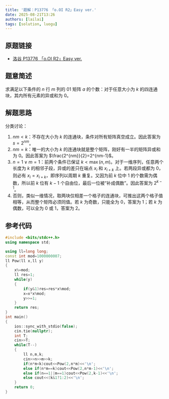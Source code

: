 ```yaml
---
title: '题解：P13776 「o.OI R2」Easy ver.'
date: 2025-08-21T13:26
authors: [lailai]
tags: [solution, luogu]
---
```


## 原题链接

- [洛谷 P13776 「o.OI R2」Easy ver.](https://www.luogu.com.cn/problem/P13776)

<!-- truncate -->

## 题意简述

求满足以下条件的 $n$ 行 $m$ 列的 $01$ 矩阵 $a$ 的个数：对于任意大小为 $k$ 的四连通块，其内所有元素的异或和为 $0$。

## 解题思路

分类讨论：

1. $nm<k$：不存在大小为 $k$ 的连通块，条件对所有矩阵真空成立。因此答案为 $s=2^{nm}$。
2. $nm=k$：唯一的大小为 $k$ 的连通块就是整个矩阵，刚好有一半的矩阵异或和为 $0$。因此答案为 $\frac{2^{nm}}{2}=2^{nm-1}$。
3. $n=1\lor m=1$：前两个条件已保证 $k<\max(n,m)$。对于一维序列，任意两个长度为 $k$ 的相邻子段，异或的差只在端点 $x_i$ 和 $x_{i+k}$ 上。若两段异或都为 $0$，则必有 $x_i=x_{i+k}$，即序列以周期 $k$ 重复。又因为前 $k$ 位中 $1$ 的个数需为偶数，所以前 $k$ 位有 $k-1$ 个自由位，最后一位被“补成偶数”。因此答案为 $2^{k-1}$。
4. 否则，类似一维情况，取两块仅相差一个格子的连通块，可推出这两个格子值相等，从而整个矩阵必须同值。若 $k$ 为奇数，只能全为 $0$，答案为 $1$；若 $k$ 为偶数，可以全为 $0$ 或 $1$，答案为 $2$。

## 参考代码

```cpp
#include <bits/stdc++.h>
using namespace std;

using ll=long long;
const int mod=1000000007;
ll Pow(ll x,ll y)
{
	x%=mod;
	ll res=1;
	while(y)
	{
		if(y&1)res=res*x%mod;
		x=x*x%mod;
		y>>=1;
	}
	return res;
}
int main()
{
	ios::sync_with_stdio(false);
	cin.tie(nullptr);
	int T;
	cin>>T;
	while(T--)
	{
		ll n,m,k;
		cin>>n>>m>>k;
		if(n*m<k)cout<<Pow(2,n*m)<<'\n';
		else if(n*m==k)cout<<Pow(2,n*m-1)<<'\n';
		else if(n==1||m==1)cout<<Pow(2,k-1)<<'\n';
		else cout<<(k&1?1:2)<<'\n';
	}
	return 0;
}
```
